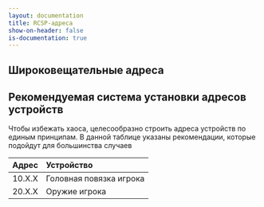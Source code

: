```yaml
---
layout: documentation
title: RCSP-адреса
show-on-header: false
is-documentation: true
---
```


## Широковещательные адреса

## Рекомендуемая система установки адресов устройств

Чтобы избежать хаоса, целесообразно строить адреса устройств по единым
принципам. В данной таблице указаны рекомендации, которые подойдут для 
большинства случаев


| Адрес |  Устройство  |
|:-----:|:---------------|
|10.X.X | Головная повязка игрока |
|20.X.X | Оружие игрока |
